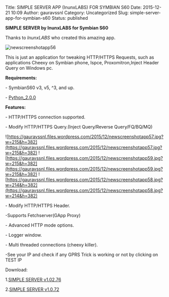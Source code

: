 Title: SIMPLE SERVER APP (InunxLABS) FOR SYMBIAN S60
Date: 2015-12-21 10:09
Author: gauravssnl
Category: Uncategorized
Slug: simple-server-app-for-symbian-s60
Status: published

**SIMPLE SERVER by InunxLABS for Symbian S60**

Thanks to *InunxLABS*  who created this amazing app.

![newscreenshotapp56](https://gauravssnl.files.wordpress.com/2015/12/newscreenshotapp56.jpg)

This is just an application for tweaking HTTP/HTTPS Requests, such as applications Cheexy on Symbian phone, Ispce, Proxomitron,Inject Header Query on Windows pc.

**Requirements:**

\- SymbianS60 v3, v5, ^3, and up.

\- [Python_2.0.0](https://garage.maemo.org/frs/?group_id=854)

**Features:**

\- HTTP/HTTPS connection supported.

\- Modify HTTP/HTTPS Query.(Inject Query/Reverse Query/FQ/BQ/MQ)

![https://gauravssnl.files.wordpress.com/2015/12/newscreenshotapp57.jpg?w=215&h=382](https://gauravssnl.files.wordpress.com/2015/12/newscreenshotapp57.jpg?w=215&h=382) ![https://gauravssnl.files.wordpress.com/2015/12/newscreenshotapp59.jpg?w=215&h=382](https://gauravssnl.files.wordpress.com/2015/12/newscreenshotapp59.jpg?w=215&h=382) ![https://gauravssnl.files.wordpress.com/2015/12/newscreenshotapp58.jpg?w=214&h=382](https://gauravssnl.files.wordpress.com/2015/12/newscreenshotapp58.jpg?w=214&h=382)


\- Modify HTTP/HTTPS Header.

-Supports Fetchserver(GApp Proxy)

\- Advanced HTTP mode options.

\- Logger window.

\- Multi threaded connections (cheexy killer).

\-See your IP and check if any GPRS Trick is working or not by clicking on TEST IP

Download:

1.[SIMPLE SERVER v1.02.76](https://www.dropbox.com/s/yixa2jmbketcuu4/SimpleServer%20v1.02.76%28ultimate%29%20by%20InunxLABS%20%28Cracked%20by%20pesimist_61x%29.sis?dl=0)

2.[SIMPLE SERVER v1.0.72](https://www.dropbox.com/s/yixa2jmbketcuu4/SimpleServer%20v1.02.76%28ultimate%29%20by%20InunxLABS%20%28Cracked%20by%20pesimist_61x%29.sis?dl=0)

 

 

 

 
